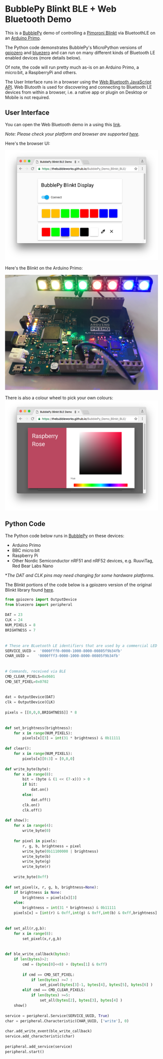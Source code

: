 # BubblePy Blinkt BLE + Web Bluetooth Demo

This is a [BubblePy](https://thebubbleworks.com/bubblepy/) demo of controlling a [Pimoroni Blinkt](https://shop.pimoroni.com/products/blinkt) via BluetoothLE on an [Arduino Primo](https://www.nordicsemi.com/eng/News/News-releases/Product-Related-News/Arduino-Primo-base-board-features-native-Bluetooth-low-energy-wireless-connectivity-and-NFC-Touch-to-Pair-using-Nordic-Semiconductor-nRF52832-SoCs).

The Python code demonstrates BubblePy's MicroPython versions of [gpiozero](https://github.com/RPi-Distro/python-gpiozero) and [bluezero](https://github.com/ukBaz/python-bluezero) and can run on many different kinds of Bluetooth LE enabled devices (more details below).

Of note, the code will run pretty much as-is on an Arduino Primo, a micro:bit, a RaspberryPi and others.

The User Interface runs in a browser using the [Web Bluetooth JavaScript API](https://github.com/WebBluetoothCG/web-bluetooth#web-bluetooth). Web Blutooth is used for discovering and connecting to Bluetooth LE devices from within a browser, i.e. a native app or plugin on Desktop or Mobile is not required.


## User Interface

You can open the Web Bluetooth demo in a using this [link](https://thebubbleworks.github.io/BubblePy_Demo_Blinkt_BLE/).

*Note: Please check your platform and browser are supported [here](https://github.com/WebBluetoothCG/web-bluetooth/blob/gh-pages/implementation-status.md).*

Here's the browser UI:

![LED Picker](./images/browser_led_picker.png "LED Picker")

Here's the Blinkt on the Arduino Primo:

![Arduino Primo](./images/arduino_primo+blinkt.JPG "LED Colour Picker")

There is also a colour wheel to pick your own colours:
![Colour Picker](./images/browser_colour_picker.png "Colour Picker")



## Python Code

The Python code below runs in [BubblePy](https://thebubbleworks.com/bubblepy/) on these devices:

- Arduino Primo
- BBC micro:bit
- Raspberry Pi
- Other Nordic Semiconductor nRF51 and nRF52 devices, e.g. RuuviTag, Red Bear Labs Nano

**The DAT and CLK pins may need changing for some hardware platforms.*


The Blinkt portions of the code below is a gpiozero version of the original Blinkt library found [here](https://github.com/pimoroni/blinkt).


```python
from gpiozero import OutputDevice
from bluezero import peripheral

DAT = 23
CLK = 24
NUM_PIXELS = 8
BRIGHTNESS = 7


# These are BLuetooth LE identifiers that are used by a commercial LED display.
SERVICE_UUID =  '0000fff0-0000-1000-8000-00805f9b34fb'
CHAR_UUID =    '0000fff3-0000-1000-8000-00805f9b34fb'


# Commands, received via BLE
CMD_CLEAR_PIXELS=0x0601
CMD_SET_PIXEL=0x0702


dat = OutputDevice(DAT)
clk = OutputDevice(CLK)

pixels = [[0,0,0,BRIGHTNESS]] * 8


def set_brightness(brightness):
    for x in range(NUM_PIXELS):
        pixels[x][3] = int(31 * brightness) & 0b11111

def clear():
    for x in range(NUM_PIXELS):
        pixels[x][0:3] = [0,0,0]

def write_byte(byte):
    for x in range(8):
        bit = (byte & (1 << (7-x))) > 0
        if bit:
            dat.on()
        else:
            dat.off()
        clk.on()
        clk.off()

def show():
    for x in range(4):
        write_byte(0)

    for pixel in pixels:
        r, g, b, brightness = pixel
        write_byte(0b11100000 | brightness)
        write_byte(b)
        write_byte(g)
        write_byte(r)

    write_byte(0xff)

def set_pixel(x, r, g, b, brightness=None):
    if brightness is None:
        brightness = pixels[x][3]
    else:
        brightness = int(31 * brightness) & 0b11111
    pixels[x] = [int(r) & 0xff,int(g) & 0xff,int(b) & 0xff,brightness]


def set_all(r,g,b):
    for x in range(8):
        set_pixel(x,r,g,b)


def ble_write_callback(bytes):
    if len(bytes)>2:
        cmd = (bytes[0]<<8) + (bytes[1] & 0xff)

        if cmd == CMD_SET_PIXEL:
            if len(bytes) >=7 :
                set_pixel(bytes[3]-1, bytes[4], bytes[5], bytes[6] )
        elif cmd == CMD_CLEAR_PIXELS:
            if len(bytes) >=5:
                set_all(bytes[2], bytes[3], bytes[4] )
    show()

service = peripheral.Service(SERVICE_UUID, True)
char = peripheral.Characteristic(CHAR_UUID, ['write'], 0)

char.add_write_event(ble_write_callback)
service.add_characteristic(char)

peripheral.add_service(service)
peripheral.start()
```